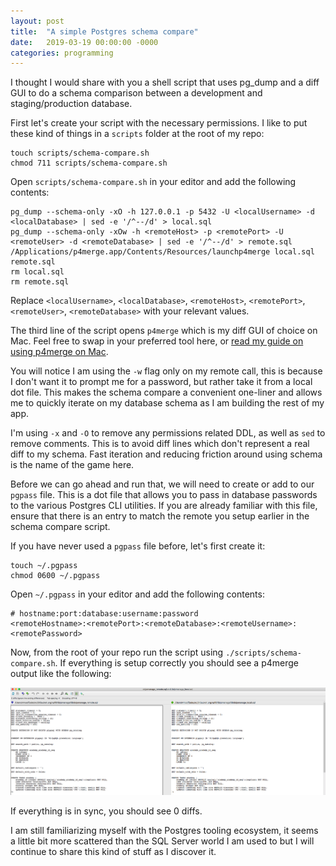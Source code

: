 ```yaml
---
layout: post
title:  "A simple Postgres schema compare"
date:   2019-03-19 00:00:00 -0000
categories: programming
---
```


I thought I would share with you a shell script that uses pg_dump and a diff GUI to do a schema comparison between a development and staging/production database.

First let's create your script with the necessary permissions. I like to put these kind of things in a `scripts` folder at the root of my repo:

```
touch scripts/schema-compare.sh
chmod 711 scripts/schema-compare.sh
```

Open `scripts/schema-compare.sh` in your editor and add the following contents:

```
pg_dump --schema-only -xO -h 127.0.0.1 -p 5432 -U <localUsername> -d <localDatabase> | sed -e '/^--/d' > local.sql
pg_dump --schema-only -xOw -h <remoteHost> -p <remotePort> -U <remoteUser> -d <remoteDatabase> | sed -e '/^--/d' > remote.sql
/Applications/p4merge.app/Contents/Resources/launchp4merge local.sql remote.sql
rm local.sql
rm remote.sql
```

Replace `<localUsername>`, `<localDatabase>`, `<remoteHost>`, `<remotePort>`, `<remoteUser>`, `<remoteDatabase>` with your relevant values.

The third line of the script opens `p4merge` which is my diff GUI of choice on Mac. Feel free to swap in your preferred tool here, or [read my guide on using p4merge on Mac](https://vincepergolizzi.com/programming/2017/11/22/setup-p4merge-git-diff-osx.html).

You will notice I am using the `-w` flag only on my remote call, this is because I don't want it to prompt me for a password, but rather take it from a local dot file. This makes the schema compare a convenient one-liner and allows me to quickly iterate on my database schema as I am building the rest of my app.

I'm using `-x` and `-O` to remove any permissions related DDL, as well as `sed` to remove comments. This is to avoid diff lines which don't represent a real diff to my schema. Fast iteration and reducing friction around using schema is the name of the game here.

Before we can go ahead and run that, we will need to create or add to our `pgpass` file. This is a dot file that allows you to pass in database passwords to the various Postgres CLI utilities. If you are already familiar with this file, ensure that there is an entry to match the remote you setup earlier in the schema compare script.

If you have never used a `pgpass` file before, let's first create it:

```
touch ~/.pgpass
chmod 0600 ~/.pgpass
```

Open `~/.pgpass` in your editor and add the following contents:

```
# hostname:port:database:username:password
<remoteHostname>:<remotePort>:<remoteDatabase>:<remoteUsername>:<remotePassword>
```

Now, from the root of your repo run the script using `./scripts/schema-compare.sh`. If everything is setup correctly you should see a p4merge output like the following:

<img src="/images/p4merge-schema-compare.png" />

If everything is in sync, you should see 0 diffs.

I am still familiarizing myself with the Postgres tooling ecosystem, it seems a little bit more scattered than the SQL Server world I am used to but I will continue to share this kind of stuff as I discover it.
